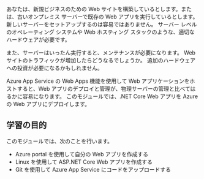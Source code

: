 あなたは、新規ビジネスのための Web サイトを構築しているとします。または、古いオンプレミス サーバーで既存の Web アプリを実行しているとします。 新しいサーバーをセットアップするのは容易ではありません。 サーバー レベルのオペレーティング システムや Web ホスティング スタックのような、適切なハードウェアが必要です。

また、サーバーはいったん実行すると、メンテナンスが必要になります。 Web サイトのトラフィックが増加したらどうなるでしょうか。 追加のハードウェアへの投資が必要になるかもしれません。

Azure App Service の Web Apps 機能を使用して Web アプリケーションをホストすると、Web アプリのデプロイと管理が、物理サーバーの管理と比べてはるかに容易になります。 このモジュールでは、.NET Core Web アプリを Azure の Web アプリにデプロイします。

## <a name="learning-objectives"></a>学習の目的

このモジュールでは、次のことを行います。

- Azure portal を使用して自分の Web アプリを作成する
- Linux を使用して ASP.NET Core Web アプリを作成する
- Git を使用して Azure App Service にコードをアップロードする
